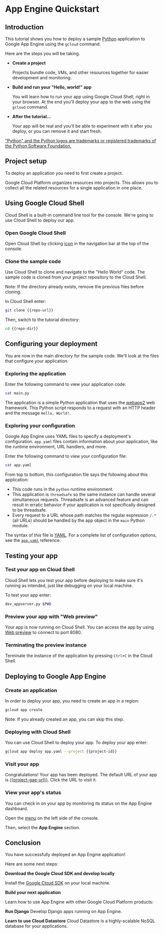 # App Engine Quickstart

<walkthrough-tutorial-url url="https://cloud.google.com/appengine/docs/python/quickstart"></walkthrough-tutorial-url>
<walkthrough-watcher-constant key="repo-url" value="https://github.com/GoogleCloudPlatform/python-docs-samples"></walkthrough-watcher-constant>
<walkthrough-watcher-constant key="repo-dir" value="python-docs-samples/appengine/standard/hello_world"></walkthrough-watcher-constant>

## Introduction

This tutorial shows you how to deploy a sample [Python](https://python.org/)
application to Google App Engine using the `gcloud` command.

Here are the steps you will be taking.

  *  **Create a project**

     Projects bundle code, VMs, and other resources together for easier
development and monitoring.

  *  **Build and run your "Hello, world!" app**

     You will learn how to run your app using Google Cloud Shell, right in your
browser. At the end you'll deploy your app to the web using the `gcloud`
command.

  *  **After the tutorial...**

     Your app will be real and you'll be able to experiment with it after you
deploy, or you can remove it and start fresh.

["Python" and the Python logos are trademarks or registered trademarks of the
Python Software Foundation.](walkthrough://footnote)

## Project setup

To deploy an application you need to first create a project.

Google Cloud Platform organizes resources into projects. This allows you to
collect all the related resources for a single application in one place.

<walkthrough-devshell-precreate></walkthrough-devshell-precreate>

<walkthrough-project-setup></walkthrough-project-setup>

## Using Google Cloud Shell

Cloud Shell is a built-in command line tool for the console. We're going to use
Cloud Shell to deploy our app.

### Open Google Cloud Shell

Open Cloud Shell by clicking
<walkthrough-cloud-shell-icon></walkthrough-cloud-shell-icon>
[icon][spotlight-open-devshell] in the navigation bar at the top of the console.

### Clone the sample code

Use Cloud Shell to clone and navigate to the "Hello World" code. The sample code
is cloned from your project repository to the Cloud Shell.

Note: If the directory already exists, remove the previous files before cloning.

In Cloud Shell enter:

```bash
git clone {{repo-url}}
```

Then, switch to the tutorial directory:

```bash
cd {{repo-dir}}
```

## Configuring your deployment

You are now in the main directory for the sample code. We'll look at the files
that configure your application.

### Exploring the application

Enter the following command to view your application code:

```bash
cat main.py
```

The application is a simple Python application that uses the
[webapp2](https://webapp2.readthedocs.io/) web framework. This Python script
responds to a request with an HTTP header and the message `Hello, World!`.

### Exploring your configuration

Google App Engine uses YAML files to specify a deployment's configuration.
`app.yaml` files contain information about your application, like the runtime
environment, URL handlers, and more.

Enter the following command to view your configuration file:

```bash
cat app.yaml
```

From top to bottom, this configuration file says the following about this
application:

  *  This code runs in the `python` runtime environment.
  *  This application is `threadsafe` so the same instance can handle several
     simultaneous requests. Threadsafe is an advanced feature and can result in
     erratic behavior if your application is not specifically designed to be
     threadsafe.
  *  Every request to a URL whose path matches the regular expression `/.*` (all
     URLs) should be handled by the app object in the `main` Python module.

The syntax of this file is [YAML](http://www.yaml.org). For a complete list of
configuration options, see the [`app.yaml`][app-yaml-reference] reference.

## Testing your app

### Test your app on Cloud Shell

Cloud Shell lets you test your app before deploying to make sure it's running as
intended, just like debugging on your local machine.

To test your app enter:

```bash
dev_appserver.py $PWD
```

### Preview your app with "Web preview"

Your app is now running on Cloud Shell. You can access the app by using [Web
preview][spotlight-web-preview]
<walkthrough-web-preview-icon></walkthrough-web-preview-icon> to connect to port
8080.

### Terminating the preview instance

Terminate the instance of the application by pressing `Ctrl+C` in the Cloud
Shell.

## Deploying to Google App Engine

### Create an application

In order to deploy your app, you need to create an app in a region:

```bash
gcloud app create
```

Note: If you already created an app, you can skip this step.

### Deploying with Cloud Shell

You can use Cloud Shell to deploy your app. To deploy your app enter:

```bash
gcloud app deploy app.yaml --project {{project-id}}
```

### Visit your app

Congratulations! Your app has been deployed. The default URL of your app is
[{{project-gae-url}}](http://{{project-gae-url}}). Click the URL to visit it.

### View your app's status

You can check in on your app by monitoring its status on the App Engine
dashboard.

Open the [menu][spotlight-console-menu] on the left side of the console.

Then, select the **App Engine** section.

<walkthrough-menu-navigation sectionId="APPENGINE_SECTION"></walkthrough-menu-navigation>

## Conclusion

<walkthrough-conclusion-trophy></walkthrough-conclusion-trophy>

You have successfully deployed an App Engine application!

Here are some next steps:

**Download the Google Cloud SDK and develop locally**

Install the [Google Cloud SDK][cloud-sdk-installer] on your local machine.

**Build your next application**

Learn how to use App Engine with other Google Cloud Platform products:

<walkthrough-tutorial-card url="python/django/appengine"
  icon="APPENGINE_SECTION" label="django">
  **Run Django**
  Develop Django apps running on App Engine.
</walkthrough-tutorial-card>

<walkthrough-tutorial-card url="appengine/docs/python/datastore/"
  icon="DATASTORE_SECTION" label="datastore">
  **Learn to use Cloud Datastore**
  Cloud Datastore is a highly-scalable NoSQL database for your applications.
</walkthrough-tutorial-card>

[app-yaml-reference]: https://cloud.google.com/appengine/docs/standard/python/config/appref
[cloud-sdk-installer]: https://cloud.google.com/sdk/downloads#interactive
[spotlight-console-menu]: walkthrough://spotlight-pointer?spotlightId=console-nav-menu
[spotlight-open-devshell]: walkthrough://spotlight-pointer?spotlightId=devshell-activate-button
[spotlight-web-preview]: walkthrough://spotlight-pointer?spotlightId=devshell-web-preview-button
